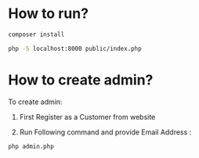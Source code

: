 # How to run?

```bash
composer install

php -S localhost:8000 public/index.php
```
# How to create admin?
To create admin:

  1. First Register as a Customer from website  

  2. Run Following command and provide Email Address :

```bash
php admin.php
```